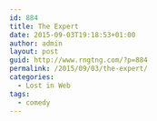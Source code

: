 ```yaml
---
id: 884
title: The Expert
date: 2015-09-03T19:18:53+01:00
author: admin
layout: post
guid: http://www.rngtng.com/?p=884
permalink: /2015/09/03/the-expert/
categories:
  - Lost in Web
tags:
  - comedy
---
```

